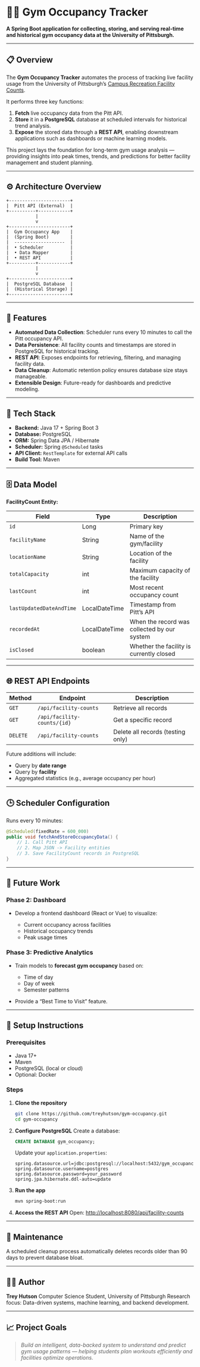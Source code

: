# 🏋️‍♂️ Gym Occupancy Tracker

**A Spring Boot application for collecting, storing, and serving real-time and historical gym occupancy data at the University of Pittsburgh.**

---

## 📋 Overview

The **Gym Occupancy Tracker** automates the process of tracking live facility usage from the University of Pittsburgh’s [Campus Recreation Facility Counts](https://www.studentaffairs.pitt.edu/campus-recreation/facilities-hours/live-facility-counts).

It performs three key functions:

1. **Fetch** live occupancy data from the Pitt API.
2. **Store** it in a **PostgreSQL** database at scheduled intervals for historical trend analysis.
3. **Expose** the stored data through a **REST API**, enabling downstream applications such as dashboards or machine learning models.

This project lays the foundation for long-term gym usage analysis — providing insights into peak times, trends, and predictions for better facility management and student planning.

---

## ⚙️ Architecture Overview

```
+-----------------------+
|  Pitt API (External)  |
+----------+------------+
           |
           v
+-----------------------+
|  Gym Occupancy App    |
|  (Spring Boot)        |
|  -------------------  |
|  • Scheduler          |
|  • Data Mapper        |
|  • REST API           |
+----------+------------+
           |
           v
+-----------------------+
|  PostgreSQL Database  |
|  (Historical Storage) |
+-----------------------+
```

---

## 🚀 Features

- **Automated Data Collection**: Scheduler runs every 10 minutes to call the Pitt occupancy API.
- **Data Persistence**: All facility counts and timestamps are stored in PostgreSQL for historical tracking.
- **REST API**: Exposes endpoints for retrieving, filtering, and managing facility data.
- **Data Cleanup**: Automatic retention policy ensures database size stays manageable.
- **Extensible Design**: Future-ready for dashboards and predictive modeling.

---

## 🧩 Tech Stack

- **Backend:** Java 17 + Spring Boot 3
- **Database:** PostgreSQL
- **ORM:** Spring Data JPA / Hibernate
- **Scheduler:** Spring `@Scheduled` tasks
- **API Client:** `RestTemplate` for external API calls
- **Build Tool:** Maven

---

## 🗄️ Data Model

**FacilityCount Entity:**

| Field                    | Type          | Description                                 |
| ------------------------ | ------------- | ------------------------------------------- |
| `id`                     | Long          | Primary key                                 |
| `facilityName`           | String        | Name of the gym/facility                    |
| `locationName`           | String        | Location of the facility                    |
| `totalCapacity`          | int           | Maximum capacity of the facility            |
| `lastCount`              | int           | Most recent occupancy count                 |
| `lastUpdatedDateAndTime` | LocalDateTime | Timestamp from Pitt’s API                   |
| `recordedAt`             | LocalDateTime | When the record was collected by our system |
| `isClosed`               | boolean       | Whether the facility is currently closed    |

---

## 🌐 REST API Endpoints

| Method   | Endpoint                    | Description                       |
| -------- | --------------------------- | --------------------------------- |
| `GET`    | `/api/facility-counts`      | Retrieve all records              |
| `GET`    | `/api/facility-counts/{id}` | Get a specific record             |
| `DELETE` | `/api/facility-counts`      | Delete all records (testing only) |

Future additions will include:

- Query by **date range**
- Query by **facility**
- Aggregated statistics (e.g., average occupancy per hour)

---

## 🕒 Scheduler Configuration

Runs every 10 minutes:

```java
@Scheduled(fixedRate = 600_000)
public void fetchAndStoreOccupancyData() {
    // 1. Call Pitt API
    // 2. Map JSON -> Facility entities
    // 3. Save FacilityCount records in PostgreSQL
}
```

---

## 🧠 Future Work

### Phase 2: Dashboard

- Develop a frontend dashboard (React or Vue) to visualize:

  - Current occupancy across facilities
  - Historical occupancy trends
  - Peak usage times

### Phase 3: Predictive Analytics

- Train models to **forecast gym occupancy** based on:

  - Time of day
  - Day of week
  - Semester patterns

- Provide a “Best Time to Visit” feature.

---

## 💾 Setup Instructions

### Prerequisites

- Java 17+
- Maven
- PostgreSQL (local or cloud)
- Optional: Docker

### Steps

1. **Clone the repository**

   ```bash
   git clone https://github.com/treyhutson/gym-occupancy.git
   cd gym-occupancy
   ```

2. **Configure PostgreSQL**
   Create a database:

   ```sql
   CREATE DATABASE gym_occupancy;
   ```

   Update your `application.properties`:

   ```properties
   spring.datasource.url=jdbc:postgresql://localhost:5432/gym_occupancy
   spring.datasource.username=postgres
   spring.datasource.password=your_password
   spring.jpa.hibernate.ddl-auto=update
   ```

3. **Run the app**

   ```bash
   mvn spring-boot:run
   ```

4. **Access the REST API**
   Open: [http://localhost:8080/api/facility-counts](http://localhost:8080/api/facility-counts)

---

## 🧹 Maintenance

A scheduled cleanup process automatically deletes records older than 90 days to prevent database bloat.

---

## 🧑‍💻 Author

**Trey Hutson**
Computer Science Student, University of Pittsburgh
Research focus: Data-driven systems, machine learning, and backend development.

---

## 📈 Project Goals

> _Build an intelligent, data-backed system to understand and predict gym usage patterns — helping students plan workouts efficiently and facilities optimize operations._
